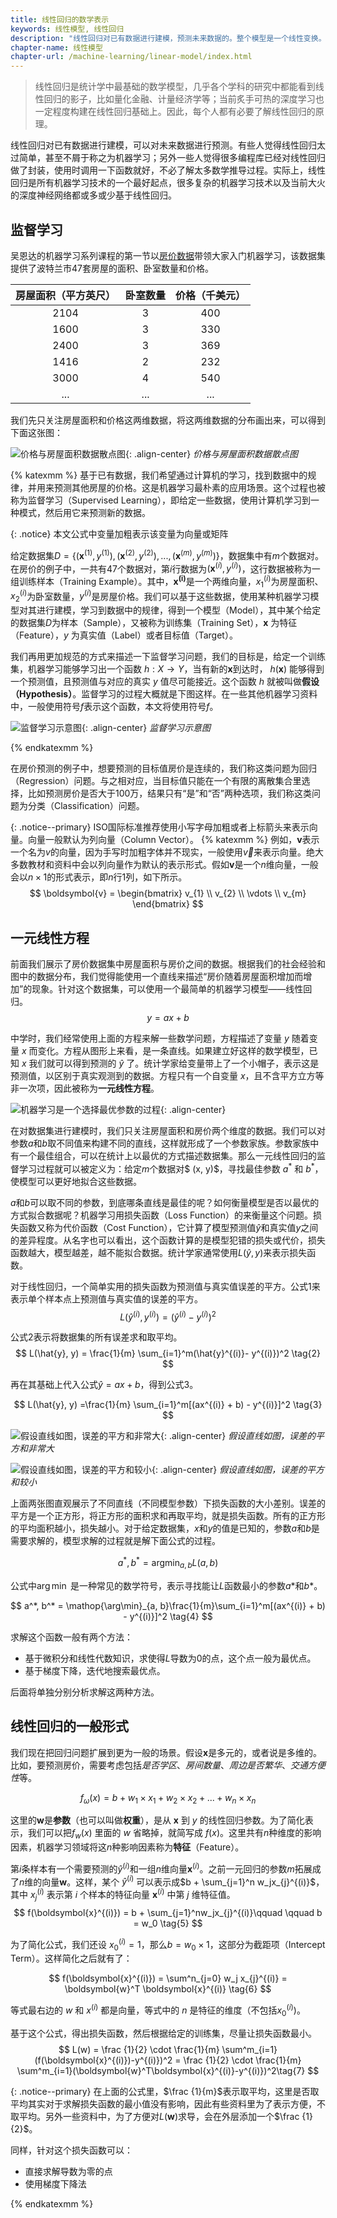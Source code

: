 ```yaml
---
title: 线性回归的数学表示
keywords: 线性模型, 线性回归
description: "线性回归对已有数据进行建模，预测未来数据的。整个模型是一个线性变换。本文是一个入门的线性回归教程。"
chapter-name: 线性模型
chapter-url: /machine-learning/linear-model/index.html
---
```


> 线性回归是统计学中最基础的数学模型，几乎各个学科的研究中都能看到线性回归的影子，比如量化金融、计量经济学等；当前炙手可热的深度学习也一定程度构建在线性回归基础上。因此，每个人都有必要了解线性回归的原理。

线性回归对已有数据进行建模，可以对未来数据进行预测。有些人觉得线性回归太过简单，甚至不屑于称之为机器学习；另外一些人觉得很多编程库已经对线性回归做了封装，使用时调用一下函数就好，不必了解太多数学推导过程。实际上，线性回归是所有机器学习技术的一个最好起点，很多复杂的机器学习技术以及当前大火的深度神经网络都或多或少基于线性回归。

## 监督学习

吴恩达的机器学习系列课程的第一节以[房价数据](https://www.kaggle.com/kennethjohn/housingprice)带领大家入门机器学习，该数据集提供了波特兰市47套房屋的面积、卧室数量和价格。

| 房屋面积（平方英尺） | 卧室数量 | 价格（千美元） |
| :------------------: | :--------: | :------------: |
|         2104         | 3        |      400​       |
|         1600​         | 3        |      330​       |
|         2400​         | 3        |      369​       |
|         1416​         | 2        |      232​       |
|         3000​         | 4        |      540​       |
|         ...          | ...      |      ...       |

我们先只关注房屋面积和价格这两维数据，将这两维数据的分布画出来，可以得到下面这张图：

![价格与房屋面积数据散点图](http://aixingqiu-1258949597.cos.ap-beijing.myqcloud.com/2020-05-20-035645.png){: .align-center}
*价格与房屋面积数据散点图*

{% katexmm %}
基于已有数据，我们希望通过计算机的学习，找到数据中的规律，并用来预测其他房屋的价格。这是机器学习最朴素的应用场景。这个过程也被称为监督学习（Supervised Learning），即给定一些数据，使用计算机学习到一种模式，然后用它来预测新的数据。

{: .notice}
本文公式中变量加粗表示该变量为向量或矩阵

给定数据集$D = \lbrace(\boldsymbol{x}^{(1)}, y^{(1)}), (\boldsymbol{x}^{(2)}, y^{(2)}), ... , (\boldsymbol{x}^{(m)}, y^{(m)}) \rbrace$，数据集中有$m$个数据对。在房价的例子中，一共有47个数据对，第$i$行数据为$(\boldsymbol{x}^{(i)}, y^{(i)})$，这行数据被称为一组训练样本（Training Example）。其中，$\boldsymbol{x^{(i)}}$是一个两维向量，$x^{(i)}_{1}$为房屋面积、$x^{(i)}_{2}$为卧室数量，$y^{(i)}$是房屋价格。我们可以基于这些数据，使用某种机器学习模型对其进行建模，学习到数据中的规律，得到一个模型（Model），其中某个给定的数据集$D$为样本（Sample），又被称为训练集（Training Set），$\boldsymbol{x}$ 为特征（Feature），$y$ 为真实值（Label）或者目标值（Target）。

我们再用更加规范的方式来描述一下监督学习问题，我们的目标是，给定一个训练集，机器学习能够学习出一个函数 $h: X → Y$，当有新的$\boldsymbol{x}$到达时， $h(\boldsymbol{x})$ 能够得到一个预测值，且预测值与对应的真实 $y$ 值尽可能接近。这个函数 $h$ 就被叫做**假设（Hypothesis）**。监督学习的过程大概就是下图这样。在一些其他机器学习资料中，一般使用符号$f$表示这个函数，本文将使用符号$f$。

![监督学习示意图](http://aixingqiu-1258949597.cos.ap-beijing.myqcloud.com/2020-05-20-035635.png){: .align-center}
*监督学习示意图*

{% endkatexmm %}

在房价预测的例子中，想要预测的目标值房价是连续的，我们称这类问题为回归（Regression）问题。与之相对应，当目标值只能在一个有限的离散集合里选择，比如预测房价是否大于100万，结果只有“是”和“否”两种选项，我们称这类问题为分类（Classification）问题。

{: .notice--primary}
ISO国际标准推荐使用小写字母加粗或者上标箭头来表示向量。向量一般默认为列向量（Column Vector）。
{% katexmm %}
例如，$\boldsymbol{v}$表示一个名为$v$的向量，因为手写时加粗字体并不现实，一般使用$\overrightarrow{v}$来表示向量。绝大多数教材和资料中会以列向量作为默认的表示形式。假如$\boldsymbol{v}$是一个$n$维向量，一般会以$n \times 1$的形式表示，即$n$行1列，如下所示。
$$
\boldsymbol{v} = \begin{bmatrix}
           v_{1} \\
           v_{2} \\
           \vdots \\
           v_{m}
         \end{bmatrix}
$$


## 一元线性方程

前面我们展示了房价数据集中房屋面积与房价之间的数据。根据我们的社会经验和图中的数据分布，我们觉得能使用一个直线来描述“房价随着房屋面积增加而增加”的现象。针对这个数据集，可以使用一个最简单的机器学习模型——线性回归。
$$
y = ax + b
$$

中学时，我们经常使用上面的方程来解一些数学问题，方程描述了变量 $y$ 随着变量 $x$ 而变化。方程从图形上来看，是一条直线。如果建立好这样的数学模型，已知 $x$ 我们就可以得到预测的 $\hat{y}$ 了。统计学家给变量带上了一个小帽子，表示这是预测值，以区别于真实观测到的数据。方程只有一个自变量 $x$，且不含平方立方等非一次项，因此被称为**一元线性方程**。

![机器学习是一个选择最优参数的过程](http://aixingqiu-1258949597.cos.ap-beijing.myqcloud.com/2020-05-20-035625.png){: .align-center}

在对数据集进行建模时，我们只关注房屋面积和房价两个维度的数据。我们可以对参数$a$和$b$取不同值来构建不同的直线，这样就形成了一个参数家族。参数家族中有一个最佳组合，可以在统计上以最优的方式描述数据集。那么一元线性回归的监督学习过程就可以被定义为：给定$m$个数据对$ (x, y)$，寻找最佳参数 $a^*$ 和 $b^*$，使模型可以更好地拟合这些数据。

$a$和$b$可以取不同的参数，到底哪条直线是最佳的呢？如何衡量模型是否以最优的方式拟合数据呢？机器学习用损失函数（Loss Function）的来衡量这个问题。损失函数又称为代价函数（Cost Function），它计算了模型预测值$\hat{y}$和真实值$y$之间的差异程度。从名字也可以看出，这个函数计算的是模型犯错的损失或代价，损失函数越大，模型越差，越不能拟合数据。统计学家通常使用$L(\hat{y}, y)$来表示损失函数。

对于线性回归，一个简单实用的损失函数为预测值与真实值误差的平方。公式1来表示单个样本点上预测值与真实值的误差的平方。
$$
L(\hat{y}^{(i)}, y^{(i)}) = (\hat{y}^{(i)} - y^{(i)})^2 \tag{1}
$$

公式2表示将数据集的所有误差求和取平均。
$$
L(\hat{y}, y) = \frac{1}{m} \sum_{i=1}^m(\hat{y}^{(i)}- y^{(i)})^2 \tag{2}
$$

再在其基础上代入公式$\hat{y}=ax + b$，得到公式3。

$$
L(\hat{y}, y) =\frac{1}{m} \sum_{i=1}^m[(ax^{(i)} + b) - y^{(i)}]^2 \tag{3}
$$

![假设直线如图，误差的平方和非常大](http://aixingqiu-1258949597.cos.ap-beijing.myqcloud.com/2020-05-20-035618.png){: .align-center}
*假设直线如图，误差的平方和非常大*

![假设直线如图，误差的平方和较小](http://aixingqiu-1258949597.cos.ap-beijing.myqcloud.com/2020-05-20-035613.png){: .align-center}
*假设直线如图，误差的平方和较小*

上面两张图直观展示了不同直线（不同模型参数）下损失函数的大小差别。误差的平方是一个正方形，将正方形的面积求和再取平均，就是损失函数。所有的正方形的平均面积越小，损失越小。对于给定数据集，$x$和$y$的值是已知的，参数$a$和$b$是需要求解的，模型求解的过程就是解下面公式的过程。

$$
a^*, b^* = \mathop{\arg\min}_{a, b}L(a, b)
$$

公式中$\arg\min$ 是一种常见的数学符号，表示寻找能让$L$函数最小的参数$a*$和$b*$。

$$
a^*, b^* = \mathop{\arg\min}_{a, b}\frac{1}{m}\sum_{i=1}^m[(ax^{(i)} + b) - y^{(i)}]^2 \tag{4}
$$

求解这个函数一般有两个方法：

* 基于微积分和线性代数知识，求使得$L$导数为0的点，这个点一般为最优点。
* 基于梯度下降，迭代地搜索最优点。

后面将单独分别分析求解这两种方法。

## 线性回归的一般形式

我们现在把回归问题扩展到更为一般的场景。假设$\boldsymbol{x}$是多元的，或者说是多维的。比如，要预测房价，需要考虑包括*是否学区*、*房间数量*、*周边是否繁华*、*交通方便性*等。

$$
f_\omega  (x) = b + w_1 \times x_1 + w_2 \times x_2 + ... + w_n \times x_n
$$

这里的$\boldsymbol{w}$是**参数**（也可以叫做**权重**），是从 $\boldsymbol{x}$ 到 $y$ 的线性回归参数。为了简化表示，我们可以把$f_w(x)$ 里面的 $w$  省略掉，就简写成 $f(x)$。这里共有$n$种维度的影响因素，机器学习领域将这$n$种影响因素称为**特征**（Feature）。

第$i$条样本有一个需要预测的$\hat{y}^{(i)}$和一组$n$维向量$\boldsymbol{x}^{(i)}$。之前一元回归的参数$m$拓展成了$n$维的向量$\boldsymbol{w}$。这样，某个 $\hat{y}^{(i)}$ 可以表示成$b + \sum_{j=1}^n w_jx_{j}^{(i)}$，其中 $x_{j}^{(i)}$ 表示第 $i$ 个样本的特征向量 $\boldsymbol{x}^{(i)}$ 中第 $j$ 维特征值。
$$
f(\boldsymbol{x}^{(i)}) = b + \sum_{j=1}^nw_jx_{j}^{(i)}\qquad \qquad b = w_0 \tag{5}
$$

为了简化公式，我们还设 $x_{0}^{(i)} = 1$，那么$b = w_0 \times 1$，这部分为截距项（Intercept Term）。这样简化之后就有了：

$$
f(\boldsymbol{x}^{(i)}) = \sum^n_{j=0} w_j x_{j}^{(i)} = \boldsymbol{w}^T \boldsymbol{x}^{(i)} \tag{6}
$$

等式最右边的 $w$ 和 $x^{(i)}$ 都是向量，等式中的 $n$ 是特征的维度（不包括$x_{0}^{(i)}$)。

基于这个公式，得出损失函数，然后根据给定的训练集，尽量让损失函数最小。
$$
L(w) = \frac {1}{2} \cdot \frac{1}{m} \sum^m_{i=1}(f(\boldsymbol{x}^{(i)})-y^{(i)})^2 = \frac {1}{2} \cdot \frac{1}{m} \sum^m_{i=1}(\boldsymbol{w}^T\boldsymbol{x}^{(i)}-y^{(i)})^2\tag{7}
$$

{: .notice--primary}
在上面的公式里，$\frac {1}{m}$表示取平均，这里是否取平均其实对于求解损失函数的最小值没有影响，因此有些资料里为了表示方便，不取平均。另外一些资料中，为了方便对$L(\boldsymbol{w})$求导，会在外层添加一个$\frac {1}{2}$。

同样，针对这个损失函数可以：
* 直接求解导数为零的点
* 使用梯度下降法

{% endkatexmm %}